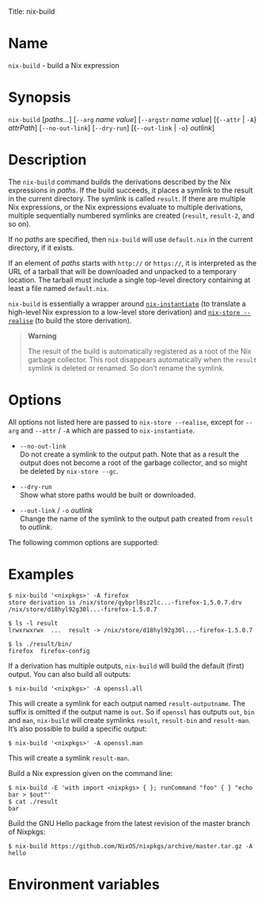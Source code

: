 Title: nix-build

# Name

`nix-build` - build a Nix expression

# Synopsis

`nix-build` [*paths…*]
  [`--arg` *name* *value*]
  [`--argstr` *name* *value*]
  [{`--attr` | `-A`} *attrPath*]
  [`--no-out-link`]
  [`--dry-run`]
  [{`--out-link` | `-o`} *outlink*]

# Description

The `nix-build` command builds the derivations described by the Nix
expressions in *paths*. If the build succeeds, it places a symlink to
the result in the current directory. The symlink is called `result`. If
there are multiple Nix expressions, or the Nix expressions evaluate to
multiple derivations, multiple sequentially numbered symlinks are
created (`result`, `result-2`, and so on).

If no *paths* are specified, then `nix-build` will use `default.nix` in
the current directory, if it exists.

If an element of *paths* starts with `http://` or `https://`, it is
interpreted as the URL of a tarball that will be downloaded and unpacked
to a temporary location. The tarball must include a single top-level
directory containing at least a file named `default.nix`.

`nix-build` is essentially a wrapper around
[`nix-instantiate`](#sec-nix-instantiate) (to translate a high-level Nix
expression to a low-level store derivation) and [`nix-store
--realise`](#rsec-nix-store-realise) (to build the store derivation).

> **Warning**
>
> The result of the build is automatically registered as a root of the
> Nix garbage collector. This root disappears automatically when the
> `result` symlink is deleted or renamed. So don’t rename the symlink.

# Options

All options not listed here are passed to `nix-store
--realise`, except for `--arg` and `--attr` / `-A` which are passed to
`nix-instantiate`.

  - `--no-out-link`  
    Do not create a symlink to the output path. Note that as a result
    the output does not become a root of the garbage collector, and so
    might be deleted by `nix-store
                    --gc`.

  - `--dry-run`  
    Show what store paths would be built or downloaded.

  - `--out-link` / `-o` *outlink*  
    Change the name of the symlink to the output path created from
    `result` to *outlink*.

The following common options are supported:

# Examples

    $ nix-build '<nixpkgs>' -A firefox
    store derivation is /nix/store/qybprl8sz2lc...-firefox-1.5.0.7.drv
    /nix/store/d18hyl92g30l...-firefox-1.5.0.7

    $ ls -l result
    lrwxrwxrwx  ...  result -> /nix/store/d18hyl92g30l...-firefox-1.5.0.7

    $ ls ./result/bin/
    firefox  firefox-config

If a derivation has multiple outputs, `nix-build` will build the default
(first) output. You can also build all outputs:

    $ nix-build '<nixpkgs>' -A openssl.all

This will create a symlink for each output named `result-outputname`.
The suffix is omitted if the output name is `out`. So if `openssl` has
outputs `out`, `bin` and `man`, `nix-build` will create symlinks
`result`, `result-bin` and `result-man`. It’s also possible to build a
specific output:

    $ nix-build '<nixpkgs>' -A openssl.man

This will create a symlink `result-man`.

Build a Nix expression given on the command line:

    $ nix-build -E 'with import <nixpkgs> { }; runCommand "foo" { } "echo bar > $out"'
    $ cat ./result
    bar

Build the GNU Hello package from the latest revision of the master
branch of Nixpkgs:

    $ nix-build https://github.com/NixOS/nixpkgs/archive/master.tar.gz -A hello

# Environment variables
